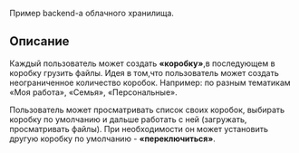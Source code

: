 Пример backend-а облачного хранилища.

## Описание

Каждый пользователь может создать **«коробку»**,в последующем в коробку грузить файлы.
Идея в том,что пользователь может создать неограниченное количество коробок. Например: по разным тематикам «Моя работа», «Семья», «Персональные».

Пользователь может просматривать список своих коробок, выбирать коробку по умолчанию и дальше работать с ней (загружать, просматривать файлы). При необходимости он может установить другую коробку по умолчанию - **«переключиться»**.
